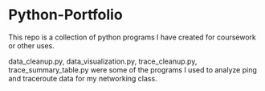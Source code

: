 # Python-Portfolio

This repo is a collection of python programs I have created for coursework or other uses. 

data_cleanup.py, data_visualization.py, trace_cleanup.py, trace_summary_table.py were some of the programs I used to analyze ping and traceroute data for my networking class. 
